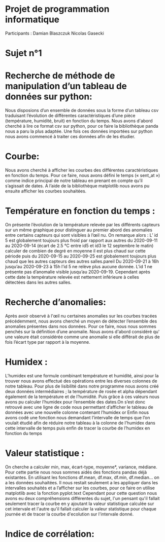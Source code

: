 # Projet de programmation informatique
 
Participants : Damian Blaszczuk Nicolas Gasecki

# Sujet n°1

# Recherche de méthode de manipulation d’un tableau de données sur python:
Nous disposions d’un ensemble de données sous la forme d’un tableau csv traduisant l’évolution de différentes caractéristiques d’une pièce (température, humidité, bruit) en fonction du temps. Nous avons d'abord cherché à lire ce format csv sur python, pour ce faire la bibliothèque panda nous a paru la plus adaptée. Une fois ces données importées sur python nous avons commencé à traiter ces données afin de les étudier.

# Courbe:
Nous avons cherché à afficher les courbes des différentes caractéristiques en fonction du temps. Pour ce faire, nous avons défini le temps (« sent_at ») comme indice principal de notre tableau en prenant en compte qu’il s’agissait de dates. A l’aide de la bibliothèque matplotlib nous avons pu ensuite afficher les courbes souhaitées.
 
# Température en fonction du temps :
On présente l’évolution de la température relevée par les différents capteurs sur un même graphique pour distinguer au premier abord des anomalies entre certains capteurs qui sont visibles à l’œil nu. On remarque alors :
L’ id 5 est globalement toujours plus froid par rapport aux autres du 2020-09-11 au 2020-09-14 (écart de 2.5 °C entre id5 et id3 le 12 septembre le matin) calculer de combien de degré en moyenne il est plus chaud sur cette période puis du 2020-09-15 au 2020-09-25 est globalement toujours plus chaud que les autres capteurs des autres salles.pareil
Du 2020-09-21 à 16h jusqu’au 2020-09-23 à 15h l’id 5 ne relève plus aucune donnée.
L’id 1 ne présente pas d’anomalie visible jusqu’au 2020-09-19. Cependant après cette date la température relevée est nettement inférieure à celles détectées dans les autres salles.

# Recherche d’anomalies:
Après avoir observé à l'œil nu certaines anomalies sur les courbes tracées précédemment, nous avons cherché un moyen de détecter l’ensemble des anomalies présentes dans nos données. Pour ce faire, nous nous sommes penchés sur la définition d’une anomalie. Nous avons d'abord considéré qu' une valeure était considérée comme une anomalie si elle différait de plus de fois l’écart type par rapport à la moyenne. 

# Humidex :
L’humidex est une formule combinant température et humidité, ainsi pour la trouver nous avons effectué des opérations entre les diverses colonnes de notre tableau. Pour plus de lisibilité dans notre programme nous avons créé deux données intermédiaires ; la température de rosée et alpha dépendant également de la température et de l’humidité. Puis grâce à ces valeurs nous avons pu calculer l’humidex pour l’ensemble des dates.On s’est donc retrouvé avec une ligne de code nous permettant d’afficher le tableau de données avec une nouvelle colonne contenant l’humidex or  Enfin nous avons codé une fonction nous demandant l’intervalle de temps que l’on voulait étudié afin de réduire notre tableau à la colonne de l’humidex dans cette intervalle de temps puis enfin de tracer la courbe de l’humidex en fonction du temps

# Valeur statistique :
On cherche a calculer min, max, écart-type, moyenne*, variance, médiane. Pour cette partie nous nous sommes aidés des fonctions pandas déjà existantes. En utilisant les fonctions df.mean, df.max, df.min, df.median… on a les données souhaitées. Il nous restait seulement a les appliquer dans les intervalles souhaités et a l’afficher sur les courbes, pour ce faire on utilise matplotlib avec la fonction pyplot.text
Cependant pour cette question nous avons eu deux compréhensions différentes du sujet, l'un pensant qu'il fallait seulement tracer la courbe en y ajoutant la valeur statistique calculée sur cet intervale et l'autre qu'il fallait calculer la valeur statistique pour chaque journée et de tracer la courbe d'ecolution sur l'intervale donné.  

# Indice de corrélation:



